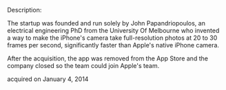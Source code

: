 Description:

The startup was founded and run solely by John Papandriopoulos, an electrical engineering PhD from the University Of Melbourne who invented a way to make the iPhone's camera take full-resolution photos at 20 to 30 frames per second, significantly faster than Apple's native iPhone camera.

After the acquisition, the app was removed from the App Store and the company closed so the team could join Apple's team.

acquired on January 4, 2014